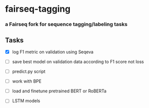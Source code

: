 # fairseq-tagging
### a Fairseq fork for sequence tagging/labeling tasks


## Tasks

- [x] log F1 metric on validation using Seqeva
- [ ] save best model on validation data according to F1 score not loss
- [ ] predict.py script
- [ ] work with BPE
- [ ] load and finetune pretrained BERT or RoBERTa 
- [ ] LSTM models



